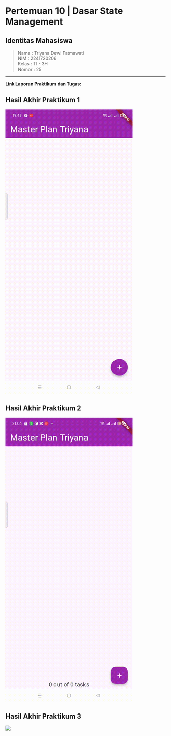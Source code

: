 # **Pertemuan 10 | Dasar State Management**
## Identitas Mahasiswa

> Nama  : Triyana Dewi Fatmawati <br/>
> NIM   : 2241720206 <br/>
> Kelas : TI - 3H <br/>
> Nomor : 25 <br/>

---
**Link Laporan Praktikum dan Tugas:** 

## **Hasil Akhir Praktikum 1**
<img src="docs/Praktikum1/hasilp1.gif" width="400"/>
 
<br>

## **Hasil Akhir Praktikum 2**
<img src="docs/Praktikum2/hasilp2.gif" width="400"/>

<br>

## **Hasil Akhir Praktikum 3**
<img src="docs/Praktikum3/hasilp3.gif" width="400"/>

<br>